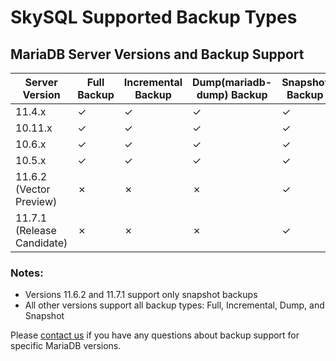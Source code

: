 # SkySQL Supported Backup Types 

## **MariaDB Server Versions and Backup Support**

| Server Version | Full Backup | Incremental Backup | Dump(mariadb-dump) Backup | Snapshot Backup |
| --- | --- | --- | --- | --- |
| 11.4.x | ✓ | ✓ | ✓ | ✓ |
| 10.11.x | ✓ | ✓ | ✓ | ✓ |
| 10.6.x | ✓ | ✓ | ✓ | ✓ |
| 10.5.x | ✓ | ✓ | ✓ | ✓ |
| 11.6.2 (Vector Preview) | ✗ | ✗ | ✗ | ✓ |
| 11.7.1 (Release Candidate) | ✗ | ✗ | ✗ | ✓ |

### Notes:
- Versions 11.6.2 and 11.7.1 support only snapshot backups
- All other versions support all backup types: Full, Incremental, Dump, and Snapshot

Please [contact us](../Support.md) if you have any questions about backup support for specific MariaDB versions. 